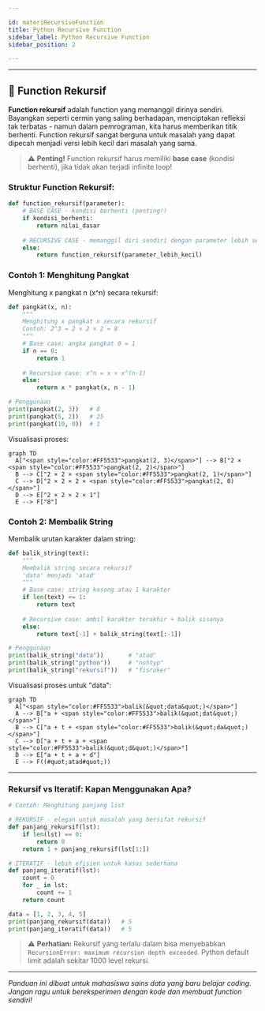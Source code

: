 ```yaml
---

id: materiRecursiveFunction
title: Python Recursive Function
sidebar_label: Python Recursive Function
sidebar_position: 2

---
```


---

## 🔄 Function Rekursif

**Function rekursif** adalah function yang memanggil dirinya sendiri. Bayangkan seperti cermin yang saling berhadapan, menciptakan refleksi tak terbatas - namun dalam pemrograman, kita harus memberikan titik berhenti. Function rekursif sangat berguna untuk masalah yang dapat dipecah menjadi versi lebih kecil dari masalah yang sama.

> ⚠️ **Penting!** Function rekursif harus memiliki **base case** (kondisi berhenti), jika tidak akan terjadi infinite loop!

### Struktur Function Rekursif:

```python
def function_rekursif(parameter):
    # BASE CASE - kondisi berhenti (penting!)
    if kondisi_berhenti:
        return nilai_dasar
    
    # RECURSIVE CASE - memanggil diri sendiri dengan parameter lebih sederhana
    else:
        return function_rekursif(parameter_lebih_kecil)
```

### Contoh 1: Menghitung Pangkat

Menghitung x pangkat n (x^n) secara rekursif:

```python
def pangkat(x, n):
    """
    Menghitung x pangkat n secara rekursif
    Contoh: 2^3 = 2 × 2 × 2 = 8
    """
    # Base case: angka pangkat 0 = 1
    if n == 0:
        return 1
    
    # Recursive case: x^n = x × x^(n-1)
    else:
        return x * pangkat(x, n - 1)

# Penggunaan
print(pangkat(2, 3))   # 8
print(pangkat(5, 2))   # 25
print(pangkat(10, 0))  # 1
```

Visualisasi proses:
```mermaid
graph TD
  A["<span style="color:#FF5533">pangkat(2, 3)</span>"] --> B["2 × <span style="color:#FF5533">pangkat(2, 2)</span>"]
  B --> C["2 × 2 × <span style="color:#FF5533">pangkat(2, 1)</span>"]
  C --> D["2 × 2 × 2 × <span style="color:#FF5533">pangkat(2, 0)</span>"]
  D --> E["2 × 2 × 2 × 1"]
  E --> F["8"]
```

### Contoh 2: Membalik String

Membalik urutan karakter dalam string:

```python
def balik_string(text):
    """
    Membalik string secara rekursif
    'data' menjadi 'atad'
    """
    # Base case: string kosong atau 1 karakter
    if len(text) <= 1:
        return text
    
    # Recursive case: ambil karakter terakhir + balik sisanya
    else:
        return text[-1] + balik_string(text[:-1])

# Penggunaan
print(balik_string("data"))       # "atad"
print(balik_string("python"))     # "nohtyp"
print(balik_string("rekursif"))   # "fisruker"

```

Visualisasi proses untuk "data":
```mermaid
graph TD
  A["<span style="color:#FF5533">balik(&quot;data&quot;)</span>"]
  A --> B["a + <span style="color:#FF5533">balik(&quot;dat&quot;)</span>"]
  B --> C["a + t + <span style="color:#FF5533">balik(&quot;da&quot;)</span>"]
  C --> D["a + t + a + <span style="color:#FF5533">balik(&quot;d&quot;)</span>"]
  D --> E["a + t + a + d"]
  E --> F((#quot;atad#quot;))
```
---

### Rekursif vs Iteratif: Kapan Menggunakan Apa?

```python
# Contoh: Menghitung panjang list

# REKURSIF - elegan untuk masalah yang bersifat rekursif
def panjang_rekursif(lst):
    if len(lst) == 0:
        return 0
    return 1 + panjang_rekursif(lst[1:])

# ITERATIF - lebih efisien untuk kasus sederhana
def panjang_iteratif(lst):
    count = 0
    for _ in lst:
        count += 1
    return count

data = [1, 2, 3, 4, 5]
print(panjang_rekursif(data))   # 5
print(panjang_iteratif(data))   # 5
```

> ⚠️ **Perhatian:** Rekursif yang terlalu dalam bisa menyebabkan `RecursionError: maximum recursion depth exceeded`. Python default limit adalah sekitar 1000 level rekursi.

---

*Panduan ini dibuat untuk mahasiswa sains data yang baru belajar coding. Jangan ragu untuk bereksperimen dengan kode dan membuat function sendiri!*
